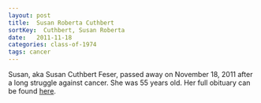 ```yaml
---
layout: post
title:  Susan Roberta Cuthbert
sortKey:  Cuthbert, Susan Roberta
date:   2011-11-18
categories: class-of-1974
tags: cancer
---
```

Susan, aka Susan Cuthbert Feser, passed away on November 18, 2011 after a long struggle against cancer. She was 55 years old. Her full obituary can be found [here](http://tinyurl.com/ndesgqz).

